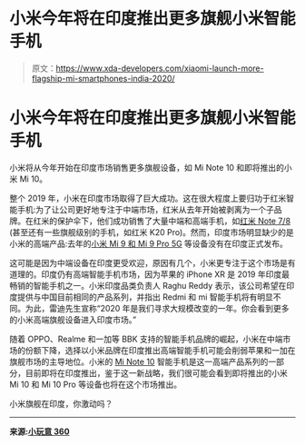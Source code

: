 # 小米今年将在印度推出更多旗舰小米智能手机

> 原文：<https://www.xda-developers.com/xiaomi-launch-more-flagship-mi-smartphones-india-2020/>

# 小米今年将在印度推出更多旗舰小米智能手机

小米将从今年开始在印度市场销售更多旗舰设备，如 Mi Note 10 和即将推出的小米 Mi 10。

整个 2019 年，小米在印度市场取得了巨大成功。这在很大程度上要归功于红米智能手机:为了让公司更好地专注于中端市场，红米从去年开始被剥离为一个子品牌。在红米的保护伞下，他们成功销售了大量中端和高端手机，如[红米 Note 7/8](https://www.xda-developers.com/redmi-note-8-review/) (甚至还有一些旗舰级别的手机，如红米 K20 Pro)。然而，印度市场明显缺少的是小米的高端产品:去年的[小米 Mi 9 和 Mi 9 Pro 5G](https://www.xda-developers.com/xiaomi-mi-9-pro-5g-kernel-source-code-now-available/) 等设备没有在印度正式发布。

这可能是因为中端设备在印度更受欢迎，原因有几个，小米更专注于这个市场是有道理的。印度仍有高端智能手机市场，因为苹果的 iPhone XR 是 2019 年印度最畅销的智能手机之一。小米印度品类负责人 Raghu Reddy 表示，该公司希望在印度提供与中国目前相同的产品系列，并指出 Redmi 和 mi 智能手机将有明显不同。为此，雷迪先生宣称“2020 年是我们寻求大规模改变的一年。你会看到更多的小米高端旗舰设备进入印度市场。”

随着 OPPO、Realme 和一加等 BBK 支持的智能手机品牌的崛起，小米在中端市场的份额下降，选择以小米品牌在印度推出高端智能手机可能会削弱苹果和一加在旗舰市场的主导地位。小米的 [Mi Note 10](https://www.xda-developers.com/xiaomi-mi-note-10-first-impressions-108mp-of-greatness/) 智能手机是这一高端产品系列的一部分，目前即将在印度推出，鉴于这一新战略，我们很可能会看到即将推出的小米 Mi 10 和 Mi 10 Pro 等设备也将在这个市场推出。

小米旗舰在印度，你激动吗？

* * *

**来源:[小玩意 360](https://gadgets.ndtv.com/mobiles/features/xiaomi-mi-brand-premium-phone-launch-2020-india-raghu-reddy-2164591)**